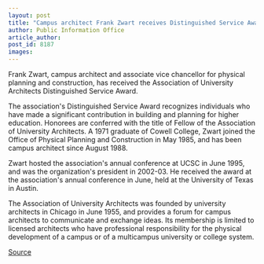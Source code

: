 ```yaml
---
layout: post
title: "Campus architect Frank Zwart receives Distinguished Service Award"
author: Public Information Office
article_author: 
post_id: 8187
images:
---
```


<a name="content" id="content"></a>
<p>
  Frank Zwart, campus architect and associate vice chancellor for physical planning and construction, has received the Association of University Architects Distinguished Service Award.
</p>
<p>
  The association's Distinguished Service Award recognizes individuals who have made a significant contribution in building and planning for higher education. Honorees are conferred with the title of Fellow of the Association of University Architects. A 1971 graduate of Cowell College, Zwart joined the Office of Physical Planning and Construction in May 1985, and has been campus architect since August 1988.
</p>
<p>
  Zwart hosted the association's annual conference at UCSC in June 1995, and was the organization's president in 2002-03. He received the award at the association's annual conference in June, held at the University of Texas in Austin.
</p>
<p>
  The Association of University Architects was founded by university architects in Chicago in June 1955, and provides a forum for campus architects to communicate and exchange ideas. Its membership is limited to licensed architects who have professional responsibility for the physical development of a campus or of a multicampus university or college system.
</p>
<p><a href="http://www1.ucsc.edu/currents/06-07/08-28/zwart.asp" title="Permalink to zwart">Source</a></p>
